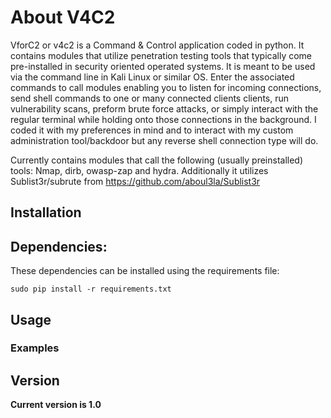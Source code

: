 # About V4C2
VforC2 or v4c2 is a Command & Control application coded in python. It contains modules that utilize penetration testing tools that typically come pre-installed in security oriented operated systems. It is meant to be used via the command line in Kali Linux or similar OS. Enter the associated commands to call modules enabling you to listen for incoming connections, send shell commands to one or many connected clients clients, run vulnerability scans, preform brute force attacks, or simply interact with the regular terminal while holding onto those connections in the background. I coded it with my preferences in mind and to interact with my custom administration tool/backdoor but any reverse shell connection type will do.

Currently contains modules that call the following (usually preinstalled) tools: Nmap, dirb, owasp-zap and hydra.
Additionally it utilizes Sublist3r/subrute from https://github.com/aboul3la/Sublist3r

## Installation

## Dependencies:

These dependencies can be installed using the requirements file:
```
sudo pip install -r requirements.txt
```
## Usage
### Examples
## Version
**Current version is 1.0**
